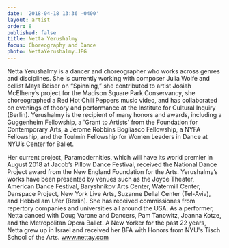 ```yaml
---
date: '2018-04-18 13:36 -0400'
layout: artist
order: 8
published: false
title: Netta Yerushalmy
focus: Choreography and Dance
photo: NettaYerushalmy.JPG
---
```

Netta Yerushalmy is a dancer and choreographer who works across genres and disciplines. She is currently working with composer Julia Wolfe and cellist Maya Beiser on “Spinning,” she contributed to artist Josiah McElheny’s project for the Madison Square Park Conservancy, she choreographed a ‪Red Hot Chili Peppers music video, and has collaborated on evenings of theory and performance at the Institute for Cultural Inquiry (Berlin). Yerushalmy is the recipient of many honors and awards, including a Guggenheim Fellowship, a 'Grant to Artists' from the Foundation for Contemporary Arts, a Jerome Robbins Bogliasco Fellowship, a NYFA Fellowship, and the Toulmin Fellowship for Women Leaders in Dance at NYU’s Center for Ballet. 

Her current project, Paramodernities, which will have its world premier in August 2018 at Jacob’s Pillow Dance Festival, received the National Dance Project award from the New England Foundation for the Arts. Yerushalmy’s works have been presented by venues such as the Joyce Theater, American Dance Festival, Baryshnikov Arts Center, Watermill Center, Danspace Project, New York Live Arts, Suzanne Dellal Center (Tel-Aviv), and Hebbel am Ufer (Berlin). She has received commissiones from repertory companies and universities all around the USA. As a performer, Netta danced with Doug Varone and Dancers, Pam Tanowitz, Joanna Kotze, and the Metropolitan Opera Ballet. A New Yorker for the past 22 years, Netta grew up in Israel and received her BFA with Honors from NYU's Tisch School of the Arts. www.nettay.com
